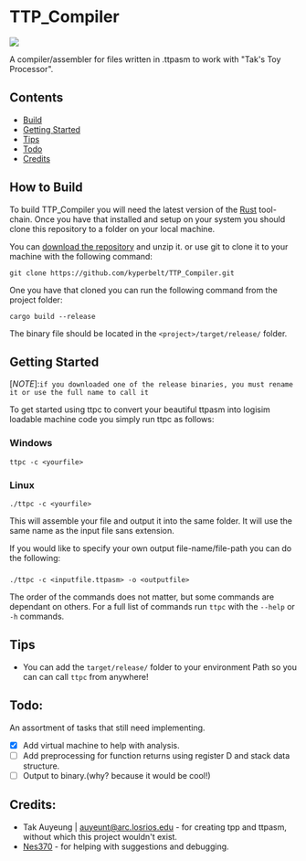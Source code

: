 # TTP_Compiler

![](https://github.com/kyperbelt/TTP_Compiler/actions/workflows/rust.yml/badge.svg)

A compiler/assembler for files written in .ttpasm to work with "Tak's Toy Processor". 

## Contents
* [Build](#how-to-build)
* [Getting Started](#getting-started)
* [Tips](#tips)
* [Todo](#todo)
* [Credits](#credits)

## How to Build
To build TTP_Compiler you will need the latest version of the [Rust](https://www.rust-lang.org/tools/install) tool-chain.
Once you have that installed and setup on your system you should clone this repository to a folder on your local machine.

You can [download the repository](https://github.com/kyperbelt/TTP_Compiler/archive/refs/heads/main.zip) and unzip it. 
or use git to clone it to your machine with the following command:
```
git clone https://github.com/kyperbelt/TTP_Compiler.git
```
One you have that cloned you can run the following command from the project folder:
```
cargo build --release
```
The binary file should be located in the `<project>/target/release/` folder.

## Getting Started
[*NOTE*]:`if you downloaded one of the release binaries, you must rename it or use the full name to call it`

To get started using ttpc to convert your beautiful ttpasm into logisim loadable machine code you simply run ttpc as follows:
### Windows
```
ttpc -c <yourfile>
```
### Linux
```
./ttpc -c <yourfile>
```
This will assemble your file and output it into the same folder. It will use the same name as the input file sans extension.

If you would like to specify your own output file-name/file-path you can do the following:
###
```
./ttpc -c <inputfile.ttpasm> -o <outputfile>
```
The order of the commands does not matter, but some commands are dependant on others. 
For a full list of commands run `ttpc` with the `--help` or `-h` commands.

## Tips
* You can add the `target/release/` folder to your environment Path so you can can call `ttpc` from anywhere!

## Todo:
An assortment of tasks that still need implementing.
- [x] Add virtual machine to help with analysis.
- [ ] Add preprocessing for function returns using register D and stack data structure.
- [ ] Output to binary.(why? because it would be cool!)

## Credits:
* Tak Auyeung | auyeunt@arc.losrios.edu - for creating tpp and ttpasm, without which this project wouldn't exist.  
* [Nes370](https://github.com/Nes370) - for helping with suggestions and debugging. 
